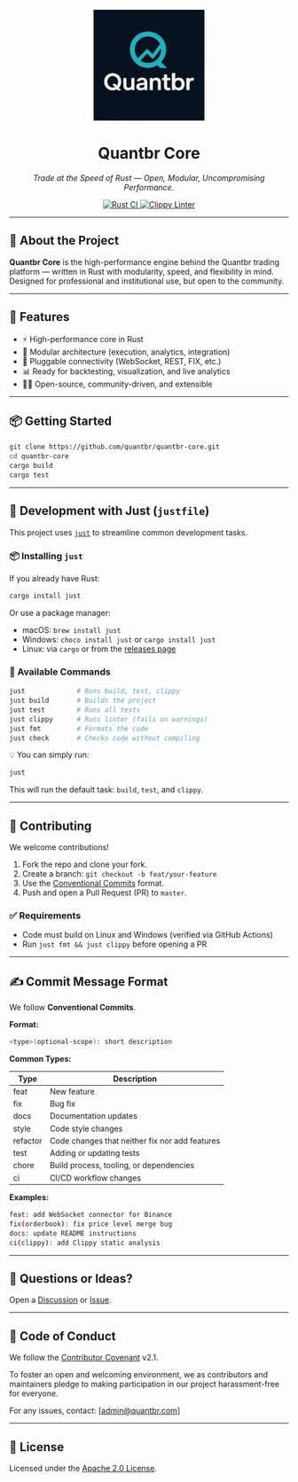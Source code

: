 <p align="center">
  <img src="assets/logo.png" alt="Quantbr logo" width="200"/>
</p>

<h1 align="center">Quantbr Core</h1>
<p align="center"><em>Trade at the Speed of Rust — Open, Modular, Uncompromising Performance.</em></p>

<p align="center">
  <a href="https://github.com/quantbr/quantbr-core/actions/workflows/ci.yml">
    <img src="https://github.com/quantbr/quantbr-core/actions/workflows/ci.yml/badge.svg" alt="Rust CI">
  </a>
  <a href="https://github.com/quantbr/quantbr-core/actions/workflows/clippy.yml">
    <img src="https://github.com/quantbr/quantbr-core/actions/workflows/clippy.yml/badge.svg" alt="Clippy Linter">
  </a>
</p>

---

## 🚀 About the Project

**Quantbr Core** is the high-performance engine behind the Quantbr trading platform — written in Rust with modularity, speed, and flexibility in mind. Designed for professional and institutional use, but open to the community.

---

## 🧱 Features

- ⚡ High-performance core in Rust
- 🧩 Modular architecture (execution, analytics, integration)
- 🔌 Pluggable connectivity (WebSocket, REST, FIX, etc.)
- 📊 Ready for backtesting, visualization, and live analytics
- 🧑‍💻 Open-source, community-driven, and extensible

---

## 📦 Getting Started

```bash
git clone https://github.com/quantbr/quantbr-core.git
cd quantbr-core
cargo build
cargo test
```

---

## 🔧 Development with Just (`justfile`)

This project uses [`just`](https://github.com/casey/just) to streamline common development tasks.

### 📦 Installing `just`

If you already have Rust:

```bash
cargo install just
```

Or use a package manager:

- macOS: `brew install just`
- Windows: `choco install just` or `cargo install just`
- Linux: via `cargo` or from the [releases page](https://github.com/casey/just)

### 🚀 Available Commands

```bash
just             # Runs build, test, clippy
just build       # Builds the project
just test        # Runs all tests
just clippy      # Runs linter (fails on warnings)
just fmt         # Formats the code
just check       # Checks code without compiling
```

💡 You can simply run:

```bash
just
```

This will run the default task: `build`, `test`, and `clippy`.

---

## 🤝 Contributing

We welcome contributions!

1. Fork the repo and clone your fork.
2. Create a branch: `git checkout -b feat/your-feature`
3. Use the [Conventional Commits](https://www.conventionalcommits.org/en/v1.0.0/) format.
4. Push and open a Pull Request (PR) to `master`.

### ✅ Requirements

- Code must build on Linux and Windows (verified via GitHub Actions)
- Run `just fmt && just clippy` before opening a PR

---

## ✍️ Commit Message Format

We follow **Conventional Commits**.

**Format:**

```bash
<type>(optional-scope): short description
```

**Common Types:**

| Type     | Description                                    |
| -------- | ---------------------------------------------- |
| feat     | New feature                                    |
| fix      | Bug fix                                        |
| docs     | Documentation updates                          |
| style    | Code style changes                             |
| refactor | Code changes that neither fix nor add features |
| test     | Adding or updating tests                       |
| chore    | Build process, tooling, or dependencies        |
| ci       | CI/CD workflow changes                         |

**Examples:**

```bash
feat: add WebSocket connector for Binance
fix(orderbook): fix price level merge bug
docs: update README instructions
ci(clippy): add Clippy static analysis
```

---

## 💬 Questions or Ideas?

Open a [Discussion](https://github.com/quantbr/quantbr-core/discussions) or [Issue](https://github.com/quantbr/quantbr-core/issues).

---

## 📜 Code of Conduct

We follow the [Contributor Covenant](https://www.contributor-covenant.org) v2.1.

To foster an open and welcoming environment, we as contributors and maintainers pledge to making participation in our project harassment-free for everyone.

For any issues, contact: [admin@quantbr.com]

---

## 📝 License

Licensed under the [Apache 2.0 License](LICENSE).
